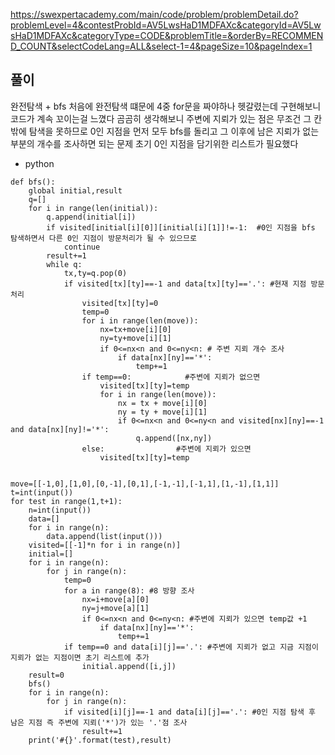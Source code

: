 https://swexpertacademy.com/main/code/problem/problemDetail.do?problemLevel=4&contestProbId=AV5LwsHaD1MDFAXc&categoryId=AV5LwsHaD1MDFAXc&categoryType=CODE&problemTitle=&orderBy=RECOMMEND_COUNT&selectCodeLang=ALL&select-1=4&pageSize=10&pageIndex=1

## 풀이
완전탐색 + bfs 처음에 완전탐색 떄문에 4중 for문을 짜야하나 헷갈렸는데 구현해보니 코드가 계속 꼬이는걸 느꼈다
곰곰히 생각해보니 주변에 지뢰가 있는 점은 무조건 그 칸 밖에 탐색을 못하므로 0인 지점을 먼저 모두 bfs를 돌리고 그 이후에 남은 지뢰가 없는 부분의 개수를 조사하면 되는 문제
초기 0인 지점을 담기위한 리스트가 필요했다
- python
```
def bfs():
    global initial,result
    q=[]
    for i in range(len(initial)):
        q.append(initial[i])
        if visited[initial[i][0]][initial[i][1]]!=-1:  #0인 지점을 bfs 탐색하면서 다른 0인 지점이 방문처리가 될 수 있으므로
            continue
        result+=1
        while q:
            tx,ty=q.pop(0)
            if visited[tx][ty]==-1 and data[tx][ty]=='.': #현재 지점 방문 처리
                visited[tx][ty]=0
                temp=0
                for i in range(len(move)):
                    nx=tx+move[i][0]
                    ny=ty+move[i][1]
                    if 0<=nx<n and 0<=ny<n: # 주변 지뢰 개수 조사
                        if data[nx][ny]=='*':
                            temp+=1
                if temp==0:            #주변에 지뢰가 없으면
                    visited[tx][ty]=temp 
                    for i in range(len(move)):
                        nx = tx + move[i][0]
                        ny = ty + move[i][1]
                        if 0<=nx<n and 0<=ny<n and visited[nx][ny]==-1 and data[nx][ny]!='*':
                            q.append([nx,ny])
                else:                #주변에 지뢰가 있으면
                    visited[tx][ty]=temp


move=[[-1,0],[1,0],[0,-1],[0,1],[-1,-1],[-1,1],[1,-1],[1,1]]
t=int(input())
for test in range(1,t+1):
    n=int(input())
    data=[]
    for i in range(n):
        data.append(list(input()))
    visited=[[-1]*n for i in range(n)]
    initial=[]
    for i in range(n):
        for j in range(n):
            temp=0
            for a in range(8): #8 방향 조사
                nx=i+move[a][0]
                ny=j+move[a][1]
                if 0<=nx<n and 0<=ny<n: #주변에 지뢰가 있으면 temp값 +1
                    if data[nx][ny]=='*':
                        temp+=1
            if temp==0 and data[i][j]=='.': #주변에 지뢰가 없고 지금 지점이 지뢰가 없는 지점이면 초기 리스트에 추가
                initial.append([i,j])
    result=0
    bfs()
    for i in range(n):
        for j in range(n):
            if visited[i][j]==-1 and data[i][j]=='.': #0인 지점 탐색 후 남은 지점 즉 주변에 지뢰('*')가 있는 '.'점 조사
                result+=1
    print('#{}'.format(test),result)
```

